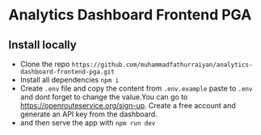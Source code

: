 # Analytics Dashboard Frontend PGA

## Install locally
- Clone the repo `https://github.com/muhammadfathurraiyan/analytics-dashboard-frontend-pga.git`
- Install all dependencies `npm i`
- Create `.env` file and copy the content from `.env.example` paste to `.env` and dont forget to change the value.You can go to https://openrouteservice.org/sign-up. Create a free account and generate an API key from the dashboard.
- and then serve the app with `npm run dev`
